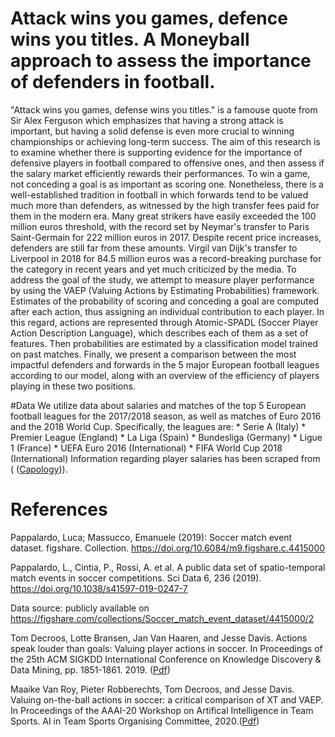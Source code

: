 # Attack wins you games, defence wins you titles. A Moneyball approach to assess the importance of defenders in football. 
"Attack wins you games, defense wins you titles." is a famouse quote from Sir Alex Ferguson which emphasizes that having a strong attack is important, but having a solid defense is even more crucial to winning championships or achieving long-term success. 
The aim of this research is to examine whether there is supporting evidence for the importance of defensive players in football compared to offensive ones, and then assess if the salary market efficiently rewards their performances. To win a game, not conceding a goal is as important as scoring one. Nonetheless, there is a well-established tradition in football in which forwards tend to be valued much more than defenders, as witnessed by the high transfer fees paid for them in the modern era. Many great strikers have easily exceeded the 100 million euros threshold, with the record set by Neymar's transfer to Paris Saint-Germain for 222 million euros in 2017. Despite recent price increases, defenders are still far from these amounts. Virgil van Dijk's transfer to Liverpool in 2018 for 84.5 million euros was a record-breaking purchase for the category in recent years and yet much criticized by the media. 
To address the goal of the study, we attempt to measure player performance by using the VAEP (Valuing Actions by Estimating Probabilities) framework. Estimates of the probability of scoring and conceding a goal are computed after each action, thus assigning an individual contribution to each player. In this regard, actions are represented through Atomic-SPADL (Soccer Player Action Description Language), which describes each of them as a set of features. Then probabilities are estimated by a classification model trained on past matches.
Finally, we present a comparison between the most impactful defenders and forwards in the 5 major European football leagues according to our model, along with an overview of the efficiency of players playing in these two positions.

#Data
We utilize data about salaries and matches of the top 5 European football leagues for the 2017/2018 season, as well as matches of Euro 2016 and the 2018 World Cup. 
Specifically, the leagues are: 
    * Serie A (Italy)
    * Premier League (England)
    * La Liga (Spain)
    * Bundesliga (Germany)
    * Ligue 1 (France)
    * UEFA Euro 2016 (International)
    * FIFA World Cup 2018 (International)
Information regarding player salaries has been scraped from ( ([Capology](https://www.capology.com/))).


# References
Pappalardo, Luca; Massucco, Emanuele (2019): Soccer match event dataset. figshare. Collection. https://doi.org/10.6084/m9.figshare.c.4415000

Pappalardo, L., Cintia, P., Rossi, A. et al. A public data set of spatio-temporal match events in soccer competitions. Sci Data 6, 236 (2019). https://doi.org/10.1038/s41597-019-0247-7

Data source: publicly available on https://figshare.com/collections/Soccer_match_event_dataset/4415000/2

Tom Decroos, Lotte Bransen, Jan Van Haaren, and Jesse Davis. Actions speak louder than goals: Valuing player actions in soccer. In Proceedings of the 25th ACM SIGKDD International Conference on Knowledge Discovery & Data Mining, pp. 1851-1861. 2019. ([Pdf](https://dl.acm.org/doi/10.1145/3292500.3330758))


Maaike Van Roy, Pieter Robberechts, Tom Decroos, and Jesse Davis. Valuing on-the-ball actions in soccer: a critical comparison of XT and VAEP. In Proceedings of the AAAI-20 Workshop on Artifical Intelligence in Team Sports. AI in Team Sports Organising Committee, 2020.([Pdf](https://kuleuven.limo.libis.be/discovery/search?query=any,contains,lirias2913207&tab=LIRIAS&search_scope=lirias_profile&vid=32KUL_KUL:Lirias&foolmefull=1))

